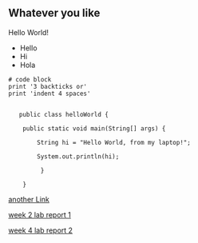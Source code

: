## Whatever you like
  Hello World!
         
  * Hello
  * Hi
  * Hola
 
```
# code block
print '3 backticks or'
print 'indent 4 spaces'
```
         
```
 
   public class helloWorld {
   
    public static void main(String[] args) {
    
        String hi = "Hello World, from my laptop!";
        
        System.out.println(hi);
        
         }
    
    }
```

[another Link](https://titan2142.github.io/cse15l-lab-reports/another)

[week 2 lab report 1](https://titan2142.github.io/cse15l-lab-reports/lab-report-1-week-%202)

[week 4 lab report 2](https://titan2142.github.io/cse15l-lab-reports/lab-report-2-week-4.md)

